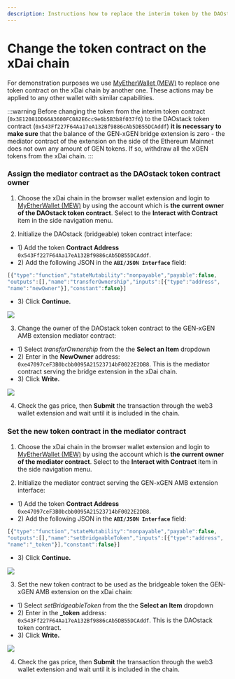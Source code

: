 ```yaml
---
description: Instructions how to replace the interim token by the DAOstack token contract
---
```


# Change the token contract on the xDai chain

For demonstration purposes we use [MyEtherWallet \(MEW\)](https://www.myetherwallet.com/access-my-wallet)  to replace one token contract on the xDai chain by another one. These actions may be applied to any other wallet with similar capabilities.

:::warning
Before changing the token from the interim token contract \(`0x3E12081DD66A3600FC0A2E6cc9e6b5B3b8f037f6`\) to the DAOstack token contract \(`0x543Ff227F64Aa17eA132Bf9886cAb5DB55DCAddf`\) **it is necessary to make sure** that the balance of the GEN-xGEN bridge extension is zero - the mediator contract of the extension on the side of the Ethereum Mainnet does not own any amount of GEN tokens. If so, withdraw all the xGEN tokens from the xDai chain.
:::

### Assign the mediator contract as the DAOstack token contract owner

1. Choose the xDai chain in the browser wallet extension and login to [MyEtherWallet \(MEW\)](https://www.myetherwallet.com/access-my-wallet) by using the account which is **the current owner of the DAOstack token contract**. Select to the **Interact with Contract** item in the side navigation menu.

2. Initialize the DAOstack \(bridgeable\) token contract interface:

* 1\) Add the token **Contract Address** `0x543Ff227F64Aa17eA132Bf9886cAb5DB55DCAddf`.
* 2\) Add the following JSON in the **`ABI/JSON Interface`** field:

```javascript
[{"type":"function","stateMutability":"nonpayable","payable":false,
"outputs":[],"name":"transferOwnership","inputs":[{"type":"address",
"name":"newOwner"}],"constant":false}]
```

* 3\) Click **Continue.**

![](/img/specs/bridges/image-23.png)

3. Change the owner of the DAOstack token contract to the GEN-xGEN AMB extension mediator contract:

* 1\) Select _transferOwnership_ from the the **Select an Item** dropdown
* 2\) Enter in the **NewOwner** address: `0xe47097ceF3B0bcbb0095A21523714bF0022E2DB8`. This is the  mediator contract serving the bridge extension in the xDai chain.
* 3\) Click **Write.**

![](/img/specs/bridges/image-24.png)

4. Check the gas price, then **Submit** the transaction through the web3 wallet extension and wait until it is included in the chain.

### Set the new token contract in the mediator contract

1. Choose the xDai chain in the browser wallet extension and login to [MyEtherWallet \(MEW\)](https://www.myetherwallet.com/access-my-wallet) by using the account which is **the current owner of the mediator contract**. Select to the **Interact with Contract** item in the side navigation menu.

2. Initialize the mediator contract serving the GEN-xGEN AMB extension interface:

* 1\) Add the token **Contract Address** `0xe47097ceF3B0bcbb0095A21523714bF0022E2DB8`.
* 2\) Add the following JSON in the **`ABI/JSON Interface`** field:

```javascript
[{"type":"function","stateMutability":"nonpayable","payable":false,
"outputs":[],"name":"setBridgeableToken","inputs":[{"type":"address",
"name":"_token"}],"constant":false}]
```

* 3\) Click **Continue.**

![](/img/specs/bridges/image-85.png)

3. Set the new token contract to be used as the bridgeable token the GEN-xGEN AMB extension on the xDai chain:

* 1\) Select _setBridgeableToken_ from the the **Select an Item** dropdown
* 2\) Enter in the **\_token** address: `0x543Ff227F64Aa17eA132Bf9886cAb5DB55DCAddf`. This is the DAOstack token contract.
* 3\) Click **Write.**

![](/img/specs/bridges/image-14.png)

4. Check the gas price, then **Submit** the transaction through the web3 wallet extension and wait until it is included in the chain.

